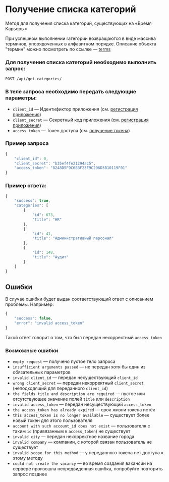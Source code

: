 # Получение списка категорий

Метод для получения списка категорий, существующих на «Время Карьеры»

При успешном выполнении rатегории возвращаются в виде массива терминов, упорядоченных в алфавитном порядке. Описание объекта "термин" можно посмотреть по ссылке — [terms](https://github.com/len0xx/career-api/blob/main/docs/terms.md)

### Для получения списка категорий необходимо выполнить запрос:
```
POST /api/get-categories/
```

### В теле запроса необходимо передать следующие параметры:
* `client_id` — Идентификтор приложения (см. [регистрация приложения](https://xn--80adjbxl0aeb4ii6a.xn--p1ai/wp-admin/admin.php?page=apps))
* `client_secret` — Секретный код приложения (см. [регистрация приложения](https://xn--80adjbxl0aeb4ii6a.xn--p1ai/wp-admin/admin.php?page=apps))
* `access_token` — Токен доступа (см. [получение токена](https://github.com/len0xx/career-api/blob/main/docs/auth.md))

### Пример запроса
```javascript
{
    "client_id": 0,
    "client_secret": "b35ef4fe21294ac5",
    "access_token": "8248D5F9C68BF23F9C296D3B10119F01"
}
```

### Пример ответа:
```javascript
{
    "success": true,
    "categories": [
        {
            "id": 673,
            "title": "HR"
        },
        {
            "id": 41,
            "title": "Административный персонал"
        },
        {
            "id": 148,
            "title": "Аудит"
        }
    ]
}
```

## Ошибки

В случае ошибки будет выдан соответствующий ответ с описанием проблемы. Например:
```javascript
{
    "success": false,
    "error": "invalid access_token"
}
```
Такой ответ говорит о том, что был передан некорректный `access_token`

### Возможные ошибки
* `empty request` — получено пустое тело запроса
* `insufficient arguments passed` — не передан хотя бы один из обязательных параметров
* `invalid client_id` — передан несуществующий `client_id`
* `wrong client_secret` — передан некорректный `client_secret` (неподходящий для переданного `client_id`)
* `the fields title and description are required` — пустое или отсутствующее значение полей `title` или `description`
* `invalid access_token` — передан несуществующий `access_token`
* `the access_token has already expired` — срок жизни токена истёк
* `this access_token is no longer available` — существует более новый токен для этого пользователя
* `account with such account_id does not exist` — пользователя с таким `id` (привязанным к `access_token`) не существует
* `invalid city` — передан некорректное название города
* `invalid company` — компании, с которой связан пользователь не существует
* `invalid scope for this method` — у переданного токена нет доступа к этому методу
* `could not create the vacancy` — во время создания вакансии на сервере произошла непредвиденная ошибка, попробуйте повторить запрос позднее
